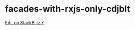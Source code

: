 # facades-with-rxjs-only-cdjblt

[Edit on StackBlitz ⚡️](https://stackblitz.com/edit/facades-with-rxjs-only-cdjblt)